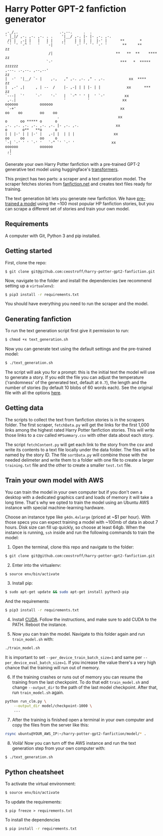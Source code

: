 # Harry Potter GPT-2 fanfiction generator

```
,-_/,.                   .-,--.     .  .
' |_|/ ,-. ,-. ,-. . .    '|__/ ,-. |- |- ,-. ,-.
 /| |  ,-| |   |   | |    ,|    | | |  |  |-' |      **       *
 `' `' `-^ '   '   `-|    `'    `-' `' `' `-' '       **     **                 zz
                    /|                             **   **  **    ****         zz
                   `-'                               ***   *  *****           zzzzzz
,---. .-,--. ,--,--'                                                             zz
|  -'  '|__/ `- |    ,-,   ," ,-. ,-. ," . ,-.           xx  ****               zz
|  ,-' ,|     , | --  /    |- ,-| | | |- | |            xx      ***            zz
`---|  `'     `-'    '-`   |  `-^ ' ' |  ' `-'         xx
 ,-.|                      '          '               xx                oooooo          oooooo
 `-+'                                                xx                oo    oo        oo    oo
                        .                           xx                 o      oo ***** o      o
,-. ,-. ,-. ,-. ,-. ,-. |- ,-. ,-.                 xx                  o       o**   **o      o
| | |-' | | |-' |   ,-| |  | | |                  xx                   oo     oo       oo     o
`-| `-' ' ' `-' '   `-^ `' `-' '                 xx                     oooooo          oooooo
 ,|
 `'
```

Generate your own Harry Potter fanfiction with a pre-trained GPT-2 generative text model using huggingface's [transformers](https://github.com/huggingface/transformers).

This project has two parts: a scraper and a text generation model. The scraper fetches stories from [fanfiction.net](https://www.fanfiction.net/) and creates text files ready for training.

The text generation bit lets you generate new fanfiction. We have [pre-trained a model](https://huggingface.co/ceostroff/harry-potter-gpt2-fanfiction) using the ~100 most popular HP fanfiction stories, but you can scrape a different set of stories and train your own model.

## Requirements

A computer with Git, Python 3 and pip installed.

## Getting started

First, clone the repo:

```
$ git clone git@github.com:ceostroff/harry-potter-gpt2-fanfiction.git
```

Now, navigate to the folder and install the dependencies (we recommend setting up a `virtualenv`):

```bash
$ pip3 install -r requirements.txt
```

You should have everything you need to run the scraper and the model.

## Generating fanfiction

To run the text generation script first give it permission to run:

```bash
$ chmod +x text_generation.sh
```

Now you can generate text using the default settings and the pre-trained model:

```bash
$ ./text_generation.sh
```

The script will ask you for a prompt: this is the initial text the model will use to generate a story. If you edit the file you can adjust the temperature ('randomness' of the generated text, default at `0.7`), the length and the number of stories (by default 10 blobs of 60 words each). See the original file with all the options [here](https://github.com/huggingface/transformers/blob/master/examples/text-generation/run_generation.py).

## Getting data
The scripts to collect the text from fanfiction stories is in the scrapers folder. The first scraper, `fetchData.py` will get the links for the first 1,000 links among the highest rated Harry Potter fanfiction stories. This will write those links to a csv called `HPSummary.csv` with other data about each story. 

The script `fetchContent.py` will get each link to the story from the csv and write its contents to a text file locally under the data folder. The files will be named by the story ID. The file `sortData.py` will combine those with the needed delimeter and write them to a folder with one file to create a larger `training.txt` file and the other to create a smaller `test.txt` file.

## Train your own model with AWS

You can train the model in your own computer but if you don't own a desktop with a dedicated graphics card and loads of memory it will take a long time. That's why we opted to train the model using an Ubuntu AWS instance with special machine-learning hardware.

Choose an instance type like `g4dn.4xlarge` (priced at ~$1 per hour). With those specs you can expect training a model with ~100mb of data in about 7 hours. Disk size can fill up quickly, so choose at least 64gb. When the instance is running, `ssh` inside and run the following commands to train the model:

1. Open the terminal, clone this repo and navigate to the folder:

```bash
$ git clone git@github.com:ceostroff/harry-potter-gpt2-fanfiction.git
```

2. Enter into the virtualenv:

```bash
$ source env/bin/activate
```

3. Install pip:

```bash
$ sudo apt-get update && sudo apt-get install python3-pip
```

And the requirements:

```bash
$ pip3 install -r requirements.txt
```

4. Install [CUDA](https://docs.nvidia.com/cuda/cuda-quick-start-guide/index.html#ubuntu-x86_64). Follow the instructions, and make sure to add CUDA to the PATH. Reboot the instance.

5. Now you can train the model. Navigate to this folder again and run `train_model.sh` with:

```bash
./train_model.sh
```

It is important to set `--per_device_train_batch_size=1` and same per `--per_device_eval_batch_size=1`. If you increase the value there's a very high chance that the training will run out of memory.

6. If the training crashes or runs out of memory you can resume the training from the last checkpoint. To do that edit `train_model.sh` and change `--output_dir` to the path of the last model checkpoint. After that, run `train_model.sh` again.

```bash
python run_clm.py \
    --output_dir model/checkpoint-1000 \
    ...
```

7. After the training is finished open a terminal in your own computer and copy the files from the server like this:

```bash
rsync ubuntu@YOUR_AWS_IP:~/harry-potter-gpt2-fanfiction/model/* .
```

8. Voilà! Now you can turn off the AWS instance and run the text generation step from your own computer with:

```bash
$ ./text_generation.sh
```

## Python cheatsheet

To activate the virtual environment:

```bash
$ source env/bin/activate
```

To update the requirements:

```
$ pip freeze > requirements.txt
```

To install the dependencies

```bash
$ pip install -r requirements.txt
```
